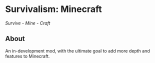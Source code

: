 # Survivalism: Minecraft #

_Survive - Mine - Craft_

## About ##

An in-development mod, with the ultimate goal to add more depth and features to Minecraft.

